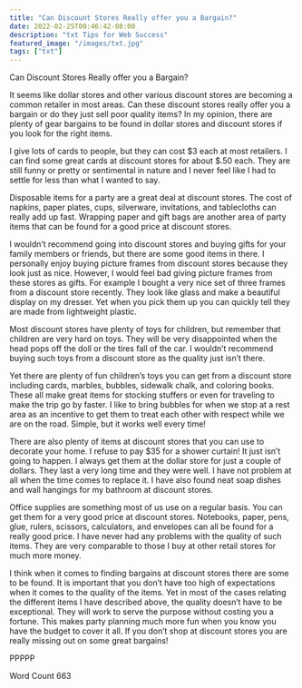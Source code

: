 ```yaml
---
title: "Can Discount Stores Really offer you a Bargain?"
date: 2022-02-25T00:46:42-08:00
description: "txt Tips for Web Success"
featured_image: "/images/txt.jpg"
tags: ["txt"]
---
```


Can Discount Stores Really offer you a Bargain? 

It seems like dollar stores and other various discount stores are becoming a common retailer in most areas. Can these discount stores really offer you a bargain or do they just sell poor quality items? In my opinion, there are plenty of gear bargains to be found in dollar stores and discount stores if you look for the right items. 

I give lots of cards to people, but they can cost $3 each at most retailers. I can find some great cards at discount stores for about $.50 each. They are still funny or pretty or sentimental in nature and I never feel like I had to settle for less than what I wanted to say. 

Disposable items for a party are a great deal at discount stores. The cost of napkins, paper plates, cups, silverware, invitations, and tablecloths can really add up fast. Wrapping paper and gift bags are another area of party items that can be found for a good price at discount stores. 

I wouldn’t recommend going into discount stores and buying gifts for your family members or friends, but there are some good items in there. I personally enjoy buying picture frames from discount stores because they look just as nice. However, I would feel bad giving picture frames from these stores as gifts. For example I bought a very nice set of three frames from a discount store recently. They look like glass and make a beautiful display on my dresser. Yet when you pick them up you can quickly tell they are made from lightweight plastic.

Most discount stores have plenty of toys for children, but remember that children are very hard on toys. They will be very disappointed when the head pops off the doll or the tires fall of the car. I wouldn’t recommend buying such toys from a discount store as the quality just isn’t there. 

Yet there are plenty of fun children’s toys you can get from a discount store including cards, marbles, bubbles, sidewalk chalk, and coloring books. These all make great items for stocking stuffers or even for traveling to make the trip go by faster. I like to bring bubbles for when we stop at a rest area as an incentive to get them to treat each other with respect while we are on the road. Simple, but it works well every time! 

There are also plenty of items at discount stores that you can use to decorate your home. I refuse to pay $35 for a shower curtain! It just isn’t going to happen. I always get them at the dollar store for just a couple of dollars. They last a very long time and they were well. I have not problem at all when the time comes to replace it. I have also found neat soap dishes and wall hangings for my bathroom at discount stores. 

Office supplies are something most of us use on a regular basis. You can get them for a very good price at discount stores. Notebooks, paper, pens, glue, rulers, scissors, calculators, and envelopes can all be found for a really good price. I have never had any problems with the quality of such items. They are very comparable to those I buy at other retail stores for much more money. 

I think when it comes to finding bargains at discount stores there are some to be found. It is important that you don’t have too high of expectations when it comes to the quality of the items. Yet in most of the cases relating the different items I have described above, the quality doesn’t have to be exceptional. They will work to serve the purpose without costing you a fortune. This makes party planning much more fun when you know you have the budget to cover it all. If you don’t shop at discount stores you are really missing out on some great bargains! 

PPPPP

Word Count 663




